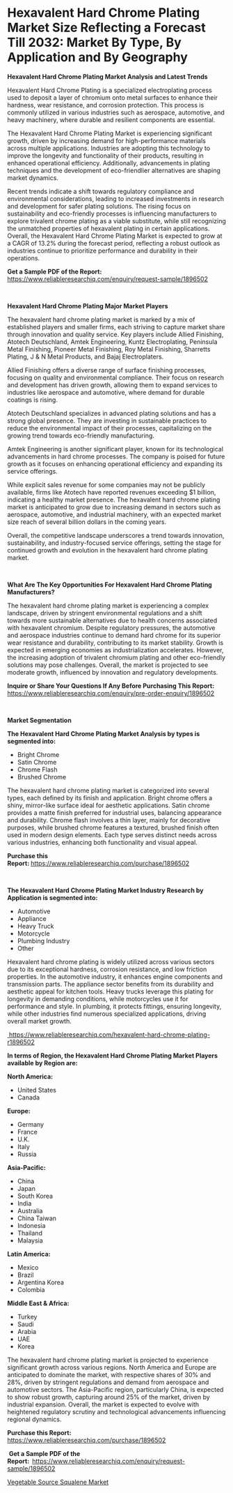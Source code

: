 <p><h1>Hexavalent Hard Chrome Plating Market Size Reflecting a Forecast Till 2032: Market By Type, By Application and By Geography</h1></p><p><strong>Hexavalent Hard Chrome Plating Market Analysis and Latest Trends</strong></p>
<p><p>Hexavalent Hard Chrome Plating is a specialized electroplating process used to deposit a layer of chromium onto metal surfaces to enhance their hardness, wear resistance, and corrosion protection. This process is commonly utilized in various industries such as aerospace, automotive, and heavy machinery, where durable and resilient components are essential.</p><p>The Hexavalent Hard Chrome Plating Market is experiencing significant growth, driven by increasing demand for high-performance materials across multiple applications. Industries are adopting this technology to improve the longevity and functionality of their products, resulting in enhanced operational efficiency. Additionally, advancements in plating techniques and the development of eco-friendlier alternatives are shaping market dynamics.</p><p>Recent trends indicate a shift towards regulatory compliance and environmental considerations, leading to increased investments in research and development for safer plating solutions. The rising focus on sustainability and eco-friendly processes is influencing manufacturers to explore trivalent chrome plating as a viable substitute, while still recognizing the unmatched properties of hexavalent plating in certain applications. Overall, the Hexavalent Hard Chrome Plating Market is expected to grow at a CAGR of 13.2% during the forecast period, reflecting a robust outlook as industries continue to prioritize performance and durability in their operations.</p></p>
<p><strong>Get a Sample PDF of the Report:&nbsp;</strong> <a href="https://www.reliableresearchiq.com/enquiry/request-sample/1896502?utm_campaign=3370&utm_medium=2&utm_source=Github&utm_content=ia&utm_term=28032025&utm_id=hexavalent-hard-chrome-plating">https://www.reliableresearchiq.com/enquiry/request-sample/1896502</a></p>
<p>&nbsp;</p>
<p><strong>Hexavalent Hard Chrome Plating Major Market Players</strong></p>
<p><p>The hexavalent hard chrome plating market is marked by a mix of established players and smaller firms, each striving to capture market share through innovation and quality service. Key players include Allied Finishing, Atotech Deutschland, Amtek Engineering, Kuntz Electroplating, Peninsula Metal Finishing, Pioneer Metal Finishing, Roy Metal Finishing, Sharretts Plating, J & N Metal Products, and Bajaj Electroplaters.</p><p>Allied Finishing offers a diverse range of surface finishing processes, focusing on quality and environmental compliance. Their focus on research and development has driven growth, allowing them to expand services to industries like aerospace and automotive, where demand for durable coatings is rising.</p><p>Atotech Deutschland specializes in advanced plating solutions and has a strong global presence. They are investing in sustainable practices to reduce the environmental impact of their processes, capitalizing on the growing trend towards eco-friendly manufacturing.</p><p>Amtek Engineering is another significant player, known for its technological advancements in hard chrome processes. The company is poised for future growth as it focuses on enhancing operational efficiency and expanding its service offerings.</p><p>While explicit sales revenue for some companies may not be publicly available, firms like Atotech have reported revenues exceeding $1 billion, indicating a healthy market presence. The hexavalent hard chrome plating market is anticipated to grow due to increasing demand in sectors such as aerospace, automotive, and industrial machinery, with an expected market size reach of several billion dollars in the coming years.</p><p>Overall, the competitive landscape underscores a trend towards innovation, sustainability, and industry-focused service offerings, setting the stage for continued growth and evolution in the hexavalent hard chrome plating market.</p></p>
<p>&nbsp;</p>
<p><strong>What Are The Key Opportunities For Hexavalent Hard Chrome Plating Manufacturers?</strong></p>
<p><p>The hexavalent hard chrome plating market is experiencing a complex landscape, driven by stringent environmental regulations and a shift towards more sustainable alternatives due to health concerns associated with hexavalent chromium. Despite regulatory pressures, the automotive and aerospace industries continue to demand hard chrome for its superior wear resistance and durability, contributing to its market stability. Growth is expected in emerging economies as industrialization accelerates. However, the increasing adoption of trivalent chromium plating and other eco-friendly solutions may pose challenges. Overall, the market is projected to see moderate growth, influenced by innovation and regulatory developments.</p></p>
<p><strong>Inquire or Share Your Questions If Any Before Purchasing This Report:</strong> <a href="https://www.reliableresearchiq.com/enquiry/pre-order-enquiry/1896502?utm_campaign=3370&utm_medium=2&utm_source=Github&utm_content=ia&utm_term=28032025&utm_id=hexavalent-hard-chrome-plating">https://www.reliableresearchiq.com/enquiry/pre-order-enquiry/1896502</a></p>
<p>&nbsp;</p>
<p><strong>Market Segmentation</strong></p>
<p><strong>The Hexavalent Hard Chrome Plating Market Analysis by types is segmented into:</strong></p>
<p><ul><li>Bright Chrome</li><li>Satin Chrome</li><li>Chrome Flash</li><li>Brushed Chrome</li></ul></p>
<p><p>The hexavalent hard chrome plating market is categorized into several types, each defined by its finish and application. Bright chrome offers a shiny, mirror-like surface ideal for aesthetic applications. Satin chrome provides a matte finish preferred for industrial uses, balancing appearance and durability. Chrome flash involves a thin layer, mainly for decorative purposes, while brushed chrome features a textured, brushed finish often used in modern design elements. Each type serves distinct needs across various industries, enhancing both functionality and visual appeal.</p></p>
<p><strong>Purchase this Report:&nbsp;</strong><a href="https://www.reliableresearchiq.com/purchase/1896502?utm_campaign=3370&utm_medium=2&utm_source=Github&utm_content=ia&utm_term=28032025&utm_id=hexavalent-hard-chrome-plating">https://www.reliableresearchiq.com/purchase/1896502</a></p>
<p>&nbsp;</p>
<p><strong>The Hexavalent Hard Chrome Plating Market Industry Research by Application is segmented into:</strong></p>
<p><ul><li>Automotive</li><li>Appliance</li><li>Heavy Truck</li><li>Motorcycle</li><li>Plumbing Industry</li><li>Other</li></ul></p>
<p><p>Hexavalent hard chrome plating is widely utilized across various sectors due to its exceptional hardness, corrosion resistance, and low friction properties. In the automotive industry, it enhances engine components and transmission parts. The appliance sector benefits from its durability and aesthetic appeal for kitchen tools. Heavy trucks leverage this plating for longevity in demanding conditions, while motorcycles use it for performance and style. In plumbing, it protects fittings, ensuring longevity, while other industries find numerous specialized applications, driving overall market growth.</p></p>
<p><a href="https://www.reliableresearchiq.com/hexavalent-hard-chrome-plating-r1896502?utm_campaign=3370&utm_medium=2&utm_source=Github&utm_content=ia&utm_term=28032025&utm_id=hexavalent-hard-chrome-plating">&nbsp;https://www.reliableresearchiq.com/hexavalent-hard-chrome-plating-r1896502</a></p>
<p><strong>In terms of Region, the Hexavalent Hard Chrome Plating Market Players available by Region are:</strong></p>
<p>
    <p> <strong> North America: </strong>
        <ul>
            <li>United States</li>
            <li>Canada</li>
        </ul>
        </p> 
    <p> <strong> Europe: </strong>
        <ul>
            <li>Germany</li>
            <li>France</li>
            <li>U.K.</li>
            <li>Italy</li>
            <li>Russia</li>
        </ul>
        </p> 
    <p> <strong> Asia-Pacific: </strong>
        <ul>
            <li>China</li>
            <li>Japan</li>
            <li>South Korea</li>
            <li>India</li>
            <li>Australia</li>
            <li>China Taiwan</li>
            <li>Indonesia</li>
            <li>Thailand</li>
            <li>Malaysia</li>
        </ul>
        </p> 
    <p> <strong> Latin America: </strong>
        <ul>
            <li>Mexico</li>
            <li>Brazil</li>
            <li>Argentina Korea</li>
            <li>Colombia</li>
        </ul>
        </p> 
    <p> <strong> Middle East & Africa: </strong>
        <ul>
            <li>Turkey</li>
            <li>Saudi</li>
            <li>Arabia</li>
            <li>UAE</li>
            <li>Korea</li>
        </ul>
    </p>
    </p>
<p><p>The hexavalent hard chrome plating market is projected to experience significant growth across various regions. North America and Europe are anticipated to dominate the market, with respective shares of 30% and 28%, driven by stringent regulations and demand from aerospace and automotive sectors. The Asia-Pacific region, particularly China, is expected to show robust growth, capturing around 25% of the market, driven by industrial expansion. Overall, the market is expected to evolve with heightened regulatory scrutiny and technological advancements influencing regional dynamics.</p></p>
<p><strong>Purchase this Report: </strong><a href="https://www.reliableresearchiq.com/purchase/1896502?utm_campaign=3370&utm_medium=2&utm_source=Github&utm_content=ia&utm_term=28032025&utm_id=hexavalent-hard-chrome-plating">https://www.reliableresearchiq.com/purchase/1896502</a></p>
<p>&nbsp;<strong>Get a Sample PDF of the Report:&nbsp;&nbsp;</strong><a href="https://www.reliableresearchiq.com/enquiry/request-sample/1896502?utm_campaign=3370&utm_medium=2&utm_source=Github&utm_content=ia&utm_term=28032025&utm_id=hexavalent-hard-chrome-plating">https://www.reliableresearchiq.com/enquiry/request-sample/1896502</a></p>
<p><strong></strong></p>
<p><p><a href="https://github.com/zoccohaniech/Market-Research-Report-List-1/blob/main/vegetable-source-squalene-market.md?utm_campaign=3370&utm_medium=2&utm_source=Github&utm_content=ia&utm_term=28032025&utm_id=hexavalent-hard-chrome-plating">Vegetable Source Squalene Market</a></p></p>
